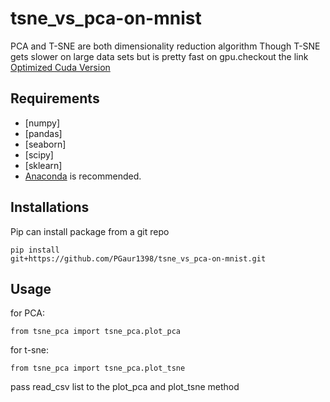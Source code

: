 # tsne_vs_pca-on-mnist
PCA and T-SNE are both dimensionality reduction algorithm
Though T-SNE  gets slower on large data sets but is pretty fast on gpu.checkout the link
[Optimized Cuda Version](https://github.com/user/CannyLab/tsne-cuda)



Requirements
------------


* [numpy]
* [pandas]
* [seaborn]
* [scipy]
* [sklearn]
* [Anaconda](http://continuum.io/downloads) is recommended.


Installations
-------------
Pip can install package from a git repo

```
pip install
git+https://github.com/PGaur1398/tsne_vs_pca-on-mnist.git
```
Usage
-----
for PCA:
```
from tsne_pca import tsne_pca.plot_pca
```
for t-sne:
```
from tsne_pca import tsne_pca.plot_tsne
```
pass read_csv list to the plot_pca and plot_tsne method

